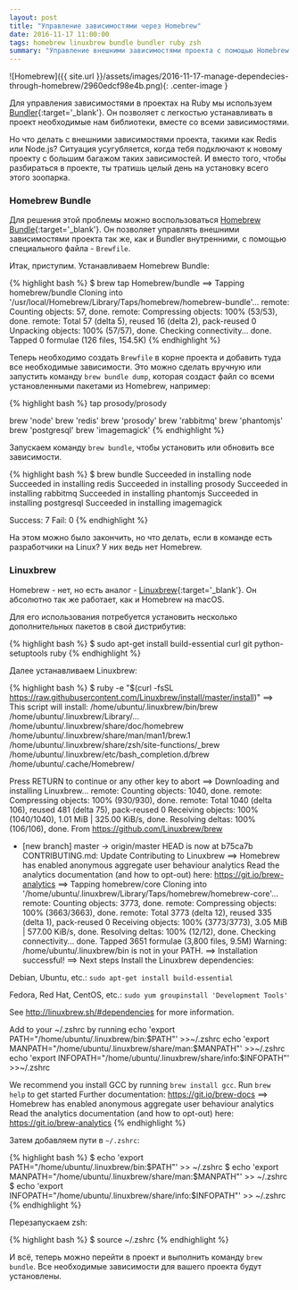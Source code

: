 ```yaml
---
layout: post
title: "Управление зависимостями через Homebrew"
date: 2016-11-17 11:00:00
tags: homebrew linuxbrew bundle bundler ruby zsh
summary: "Управление внешними зависимостями проекта c помощью Homebrew Bundle."
---
```


![Homebrew]({{ site.url }}/assets/images/2016-11-17-manage-dependecies-through-homebrew/2960edcf98e4b.png){: .center-image }

Для управления зависимостями в проектах на Ruby мы используем [Bundler](http://bundler.io){:target='_blank'}. Он позволяет с легкостью устанавливать в проект необходимые нам библиотеки, вместе со всеми зависимостями.

Но что делать с внешними зависимостями проекта, такими как Redis или Node.js?
Ситуация усугубляется, когда тебя подключают к новому проекту с большим багажом таких зависимостей. И вместо того, чтобы разбираться в проекте, ты тратишь целый день на установку всего этого зоопарка.

### Homebrew Bundle

Для решения этой проблемы можно воспользоваться [Homebrew Bundle](https://github.com/Homebrew/homebrew-bundle){:target='_blank'}. Он позволяет управлять внешними зависимостями проекта так же, как и Bundler внутренними, с помощью специального файла - `Brewfile`.

Итак, приступим. Устанавливаем Homebrew Bundle:

{% highlight bash %}
$ brew tap Homebrew/bundle
==> Tapping homebrew/bundle
Cloning into '/usr/local/Homebrew/Library/Taps/homebrew/homebrew-bundle'...
remote: Counting objects: 57, done.
remote: Compressing objects: 100% (53/53), done.
remote: Total 57 (delta 5), reused 16 (delta 2), pack-reused 0
Unpacking objects: 100% (57/57), done.
Checking connectivity... done.
Tapped 0 formulae (126 files, 154.5K)
{% endhighlight %}

Теперь необходимо создать `Brewfile` в корне проекта и добавить туда все необходимые зависимости. Это можно сделать вручную или запустить команду `brew bundle dump`, которая создаст файл со всеми установленными пакетами из Homebrew, например:

{% highlight bash %}
tap prosody/prosody

brew 'node'
brew 'redis'
brew 'prosody'
brew 'rabbitmq'
brew 'phantomjs'
brew 'postgresql'
brew 'imagemagick'
{% endhighlight %}

Запускаем команду `brew bundle`, чтобы установить или обновить все зависимости.

{% highlight bash %}
$ brew bundle
Succeeded in installing node
Succeeded in installing redis
Succeeded in installing prosody
Succeeded in installing rabbitmq
Succeeded in installing phantomjs
Succeeded in installing postgresql
Succeeded in installing imagemagick

Success: 7 Fail: 0
{% endhighlight %}

На этом можно было закончить, но что делать, если в команде есть разработчики на Linux? У них ведь нет Homebrew.

### Linuxbrew

Homebrew - нет, но есть аналог - [Linuxbrew](http://linuxbrew.sh){:target='_blank'}. Он абсолютно так же работает, как и Homebrew на macOS.

Для его использования потребуется установить несколько дополнительных пакетов в свой дистрибутив:

{% highlight bash %}
$ sudo apt-get install build-essential curl git python-setuptools ruby
{% endhighlight %}

Далее устанавливаем Linuxbrew:

{% highlight bash %}
$ ruby -e "$(curl -fsSL https://raw.githubusercontent.com/Linuxbrew/install/master/install)"
==> This script will install:
/home/ubuntu/.linuxbrew/bin/brew
/home/ubuntu/.linuxbrew/Library/...
/home/ubuntu/.linuxbrew/share/doc/homebrew
/home/ubuntu/.linuxbrew/share/man/man1/brew.1
/home/ubuntu/.linuxbrew/share/zsh/site-functions/_brew
/home/ubuntu/.linuxbrew/etc/bash_completion.d/brew
/home/ubuntu/.cache/Homebrew/

Press RETURN to continue or any other key to abort
==> Downloading and installing Linuxbrew...
remote: Counting objects: 1040, done.
remote: Compressing objects: 100% (930/930), done.
remote: Total 1040 (delta 106), reused 481 (delta 75), pack-reused 0
Receiving objects: 100% (1040/1040), 1.01 MiB | 325.00 KiB/s, done.
Resolving deltas: 100% (106/106), done.
From https://github.com/Linuxbrew/brew
 * [new branch]      master     -> origin/master
HEAD is now at b75ca7b CONTRIBUTING.md: Update Contributing to Linuxbrew
==> Homebrew has enabled anonymous aggregate user behaviour analytics
Read the analytics documentation (and how to opt-out) here:
  https://git.io/brew-analytics
==> Tapping homebrew/core
Cloning into '/home/ubuntu/.linuxbrew/Library/Taps/homebrew/homebrew-core'...
remote: Counting objects: 3773, done.
remote: Compressing objects: 100% (3663/3663), done.
remote: Total 3773 (delta 12), reused 335 (delta 1), pack-reused 0
Receiving objects: 100% (3773/3773), 3.05 MiB | 577.00 KiB/s, done.
Resolving deltas: 100% (12/12), done.
Checking connectivity... done.
Tapped 3651 formulae (3,800 files, 9.5M)
Warning: /home/ubuntu/.linuxbrew/bin is not in your PATH.
==> Installation successful!
==> Next steps
Install the Linuxbrew dependencies:

Debian, Ubuntu, etc.:
  `sudo apt-get install build-essential`

Fedora, Red Hat, CentOS, etc.:
  `sudo yum groupinstall 'Development Tools'`

See http://linuxbrew.sh/#dependencies for more information.

Add to your ~/.zshrc by running
  echo 'export PATH="/home/ubuntu/.linuxbrew/bin:$PATH"' >>~/.zshrc
  echo 'export MANPATH="/home/ubuntu/.linuxbrew/share/man:$MANPATH"' >>~/.zshrc
  echo 'export INFOPATH="/home/ubuntu/.linuxbrew/share/info:$INFOPATH"' >>~/.zshrc

We recommend you install GCC by running `brew install gcc`.
Run `brew help` to get started
Further documentation: https://git.io/brew-docs
==> Homebrew has enabled anonymous aggregate user behaviour analytics
Read the analytics documentation (and how to opt-out) here:
  https://git.io/brew-analytics
{% endhighlight %}

Затем добавляем пути в `~/.zshrc`:

{% highlight bash %}
$ echo 'export PATH="/home/ubuntu/.linuxbrew/bin:$PATH"' >> ~/.zshrc
$ echo 'export MANPATH="/home/ubuntu/.linuxbrew/share/man:$MANPATH"' >> ~/.zshrc
$ echo 'export INFOPATH="/home/ubuntu/.linuxbrew/share/info:$INFOPATH"' >> ~/.zshrc
{% endhighlight %}

Перезапускаем zsh:

{% highlight bash %}
$ source ~/.zshrc
{% endhighlight %}

И всё, теперь можно перейти в проект и выполнить команду `brew bundle`. Все необходимые зависимости для вашего проекта будут установлены.
